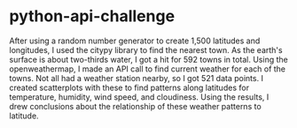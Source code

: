 # python-api-challenge

After using a random number generator to create 1,500 latitudes and longitudes, I used the citypy library to find the nearest town. As the earth's surface is about two-thirds water, I got a hit for 592 towns in total. Using the openweathermap, I made an API call to find current weather for each of the towns. Not all had a weather station nearby, so I got 521 data points. I created scatterplots with these to find patterns along latitudes for temperature, humidity, wind speed, and cloudiness. Using the results, I drew conclusions about the relationship of these weather patterns to latitude.
